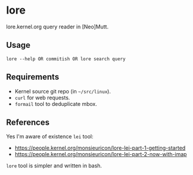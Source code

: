 # lore
lore.kernel.org query reader in [Neo]Mutt.

## Usage
```shell
lore --help OR commitish OR lore search query
```

## Requirements
* Kernel source git repo (in `~/src/linux`).
* `curl` for web requests.
* `formail` tool to deduplicate mbox.

## References
Yes I'm aware of existence `lei` tool:
* https://people.kernel.org/monsieuricon/lore-lei-part-1-getting-started
* https://people.kernel.org/monsieuricon/lore-lei-part-2-now-with-imap

`lore` tool is simpler and written in bash.
